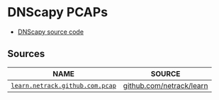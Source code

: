 # DNScapy PCAPs

- [DNScapy source code](https://code.google.com/archive/p/dnscapy/)

## Sources

| NAME | SOURCE |
|---|---|
| [`learn.netrack.github.com.pcap`](./learn.netrack.github.com.pcap) | [github.com/netrack/learn](https://github.com/netrack/learn/blob/master/dns/dnscapy/2018-03-29-19-06-25.pcap) |
